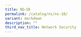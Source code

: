 ```yaml
---
title: NS᠆10
permalink: /catalog/ns/ns-10/
variant: markdown
description: ""
third_nav_title: Network Security
---
```

